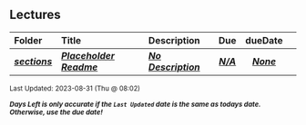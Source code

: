## Lectures

| Folder | Title | Description | Due | dueDate |  |
|:------|:------|:------|:-----:|:-----:|-----|
| ***<a href="https://github.com/rugbyprof/4143-PLC/tree/master/Lectures/sections">sections</a>*** | ***<a href="https://github.com/rugbyprof/4143-PLC/tree/master/Lectures/sections"> Placeholder Readme </a>*** | ***<a href="https://github.com/rugbyprof/4143-PLC/tree/master/Lectures/sections"> No Description</a>*** | ***<a href="https://github.com/rugbyprof/4143-PLC/tree/master/Lectures/sections">N/A</a>*** | ***<a href="https://github.com/rugbyprof/4143-PLC/tree/master/Lectures/sections">None</a>*** |  |

<sup>Last Updated: 2023-08-31 (Thu @ 08:02)</sup> 

<sup>***Days Left is only accurate if the `Last Updated` date is the same as todays date. Otherwise, use the due date!***</sup> 
